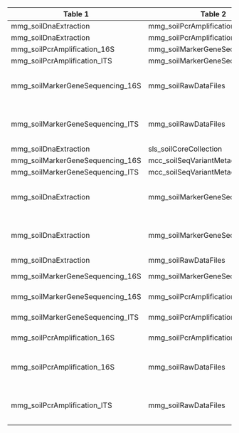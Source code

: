 |Table 1|Table 2|Join by field(s)|
|------------------------|------------------------|-------------------------------|
mmg_soilDnaExtraction|mmg\_soilPcrAmplification\_16S|dnaSampleID
mmg_soilDnaExtraction|mmg\_soilPcrAmplification\_ITS|dnaSampleID
mmg\_soilPcrAmplification\_16S|mmg\_soilMarkerGeneSequencing\_16S|dnaSampleID
mmg\_soilPcrAmplification\_ITS|mmg\_soilMarkerGeneSequencing\_ITS|dnaSampleID
mmg\_soilMarkerGeneSequencing\_16S|mmg_soilRawDataFiles|Not fully automatable: Filter the raw data table to only 16S samples, then join on dnaSampleID
mmg\_soilMarkerGeneSequencing\_ITS|mmg_soilRawDataFiles|Not fully automatable: Filter the raw data table to only ITS samples, then join on dnaSampleID
mmg_soilDnaExtraction|sls_soilCoreCollection|geneticSampleID
mmg\_soilMarkerGeneSequencing\_16S|mcc\_soilSeqVariantMetadata\_16S|dnaSampleID
mmg\_soilMarkerGeneSequencing\_ITS|mcc\_soilSeqVariantMetadata\_ITS|dnaSampleID
mmg_soilDnaExtraction|mmg\_soilMarkerGeneSequencing\_16S|Requires intermediate table: join via mmg\_soilPcrAmplification\_16S table
mmg_soilDnaExtraction|mmg\_soilMarkerGeneSequencing\_ITS|Requires intermediate table: join via mmg\_soilPcrAmplification\_ITS table
mmg_soilDnaExtraction|mmg_soilRawDataFiles|dnaSampleID
mmg\_soilMarkerGeneSequencing\_16S|mmg\_soilMarkerGeneSequencing\_ITS|Join not recommended: different sequencing types
mmg\_soilMarkerGeneSequencing\_16S|mmg\_soilPcrAmplification\_ITS|Join not recommended: different sequencing types
mmg\_soilMarkerGeneSequencing\_ITS|mmg\_soilPcrAmplification\_16S|Join not recommended: different sequencing types
mmg\_soilPcrAmplification\_16S|mmg\_soilPcrAmplification\_ITS|Join not recommended: different sequencing types
mmg\_soilPcrAmplification\_16S|mmg_soilRawDataFiles|Not fully automatable: Filter the raw data table to only 16S samples, then join on dnaSampleID
mmg\_soilPcrAmplification\_ITS|mmg_soilRawDataFiles|Not fully automatable: Filter the raw data table to only ITS samples, then join on dnaSampleID
